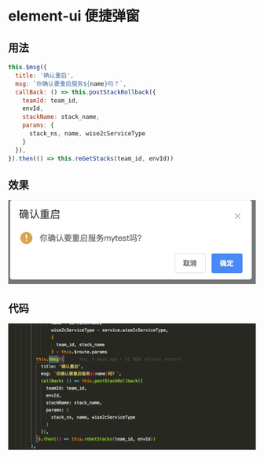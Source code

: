 # element-ui 便捷弹窗


## 用法

``` javascript
this.$msg({
  title: '确认重启',
  msg: `你确认要重启服务${name}吗？`,
  callBack: () => this.postStackRollback({
    teamId: team_id,
    envId,
    stackName: stack_name,
    params: {
      stack_ns, name, wise2cServiceType
    }
  }),
}).then(() => this.reGetStacks(team_id, envId))

```
## 效果
![效果](./img/msg.png)
## 代码
![效果](./img/msgCode.png)
